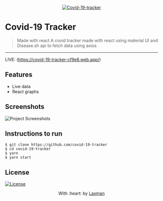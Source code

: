 
<p align="center"><a href="" target="_blank"><img src="https://encrypted-tbn0.gstatic.com/images?q=tbn:ANd9GcQGKZ1LP0HRNbTMLAGNO_-_qULcZC4hIY8k7w&usqp=CAU title="Covid-19-tracker" alt="Covid-19-tracker"></a>
</p>




# Covid-19 Tracker

> <Subtitle>
 > Made with react 
> A  covid tracker made with react using material UI and Disease.sh api to fetch data using axios

---

 
  
  LIVE: (https://covid-19-tracker-cf9e8.web.app/)

## Features
- Live data 
- React graphs

## Screenshots
<img src="https://user-images.githubusercontent.com/56950807/103625742-6af81f80-4f61-11eb-891d-13c2c923af66.png" alt="Project Screenshots">

## Instructions to run
```
$ git clone https://github.com/covid-19-tracker
$ cd covid-19-tracker
$ yarn
$ yarn start
```



## License
[![License](http://img.shields.io/:license-mit-blue.svg?style=flat-square)](http://badges.mit-license.org)

<p align="center">
	With :heart: by <a href="https://github.com/laxman159" target="_blank">Laxman</a>
</p>
